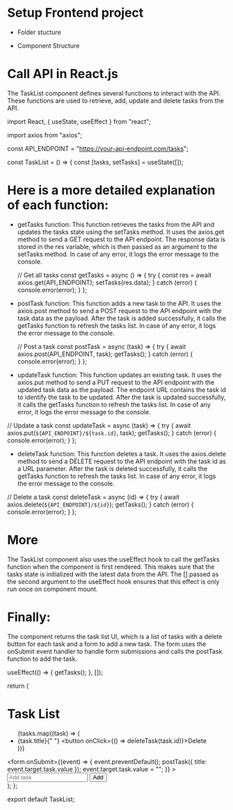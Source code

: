 # Setup Frontend project

- Folder stucture

- Component Structure

# Call API in React.js

The TaskList component defines several functions to interact with the API. These functions are used to retrieve, add, update and delete tasks from the API.

import React, { useState, useEffect } from "react";

import axios from "axios";

const API_ENDPOINT = "https://your-api-endpoint.com/tasks";

const TaskList = () => {
  const [tasks, setTasks] = useState([]);


# Here is a more detailed explanation of each function:

- getTasks function: This function retrieves the tasks from the API and updates the tasks state using the setTasks method. It uses the axios.get method to send a GET request to the API endpoint. The response data is stored in the res variable, which is then passed as an argument to the setTasks method. In case of any error, it logs the error message to the console.

  // Get all tasks
  const getTasks = async () => {
    try {
      const res = await axios.get(API_ENDPOINT);
      setTasks(res.data);
    } catch (error) {
      console.error(error);
    }
  };

- postTask function: This function adds a new task to the API. It uses the axios.post method to send a POST request to the API endpoint with the task data as the payload. After the task is added successfully, it calls the getTasks function to refresh the tasks list. In case of any error, it logs the error message to the console.

  // Post a task
  const postTask = async (task) => {
    try {
      await axios.post(API_ENDPOINT, task);
      getTasks();
    } catch (error) {
      console.error(error);
    }
  };

- updateTask function: This function updates an existing task. It uses the axios.put method to send a PUT request to the API endpoint with the updated task data as the payload. The endpoint URL contains the task id to identify the task to be updated. After the task is updated successfully, it calls the getTasks function to refresh the tasks list. In case of any error, it logs the error message to the console.

 // Update a task
  const updateTask = async (task) => {
    try {
      await axios.put(`${API_ENDPOINT}/${task.id}`, task);
      getTasks();
    } catch (error) {
      console.error(error);
    }
  };

- deleteTask function: This function deletes a task. It uses the axios.delete method to send a DELETE request to the API endpoint with the task id as a URL parameter. After the task is deleted successfully, it calls the getTasks function to refresh the tasks list. In case of any error, it logs the error message to the console.

 // Delete a task
  const deleteTask = async (id) => {
    try {
      await axios.delete(`${API_ENDPOINT}/${id}`);
      getTasks();
    } catch (error) {
      console.error(error);
    }
  };


# More
The TaskList component also uses the useEffect hook to call the getTasks function when the component is first rendered. This makes sure that the tasks state is initialized with the latest data from the API. The [] passed as the second argument to the useEffect hook ensures that this effect is only run once on component mount.

# Finally:
The component returns the task list UI, which is a list of tasks with a delete button for each task and a form to add a new task. The form uses the onSubmit event handler to handle form submissions and calls the postTask function to add the task.


 useEffect(() => {
    getTasks();
  }, []);

  return (
    <div>
      <h1>Task List</h1>
      <ul>
        {tasks.map((task) => (
          <li key={task.id}>
            {task.title}{" "}
            <button onClick={() => deleteTask(task.id)}>Delete</button>
          </li>
        ))}
      </ul>
      <form
        onSubmit={(event) => {
          event.preventDefault();
          postTask({ title: event.target.task.value });
          event.target.task.value = "";
        }}
      >
        <input name="task" type="text" placeholder="Add task" />
        <button type="submit">Add</button>
      </form>
    </div>
  );
};

export default TaskList;

